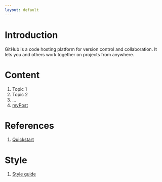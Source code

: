 ```yaml
---
layout: default
---
```


# Introduction

GitHub is a code hosting platform for version control and collaboration. It lets you and others work together on projects from anywhere.

# Content

1. Topic 1
2. Topic 2
3.  ...
4. [myPost](/posts/myPost.md)

# References

1. [Quickstart](https://docs.github.com/es/pages/quickstart)

# Style

1. [Style guide](/markdown_files/style.md)
